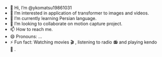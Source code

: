 - 👋 Hi, I’m @ykomatsu19861031
- 👀 I’m interested in application of transformer to images and videos.
- 🌱 I’m currently learning Persian language.
- 💞️ I’m looking to collaborate on motion capture project.
- 📫 How to reach me.
- 😄 Pronouns: ...
- ⚡ Fun fact: Watching movies :clapper: , listening to radio :radio: and playing kendo :person_fencing: .
  
<!---
ykomatsu19861031/ykomatsu19861031 is a ✨ special ✨ repository because its `README.md` (this file) appears on your GitHub profile.
You can click the Preview link to take a look at your changes.
--->
